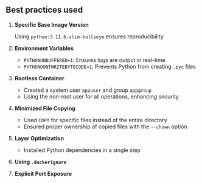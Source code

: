 ## Best practices used

1. **Specific Base Image Version**

   Using `python:3.11.6-slim-bullseye` ensures reproducibility

2. **Environment Variables**

   - `PYTHONUNBUFFERED=1`: Ensures logs are output in real-time
   - `PYTHONDONTWRITEBYTECODE=1`: Prevents Python from creating `.pyc` files

3. **Rootless Container**

   - Created a system user `appuser` and group `appgroup`
   - Using the non-root user for all operations, enhancing security

4. **Minimized File Copying**

   - Used `COPY` for specific files instead of the entire directory
   - Ensured proper ownership of copied files with the `--chown` option

5. **Layer Optimization**

   - Installed Python dependencies in a single step

6. **Using `.dockerignore`**

7. **Explicit Port Exposure**
